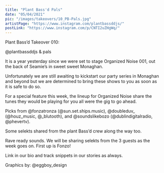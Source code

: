 ```yaml
---
title: "Plant Bass'd Pals"
date: "05/04/2021"
pic: "/images/takeovers/10_PB-Pals.jpg"
artistPage: "https://www.instagram.com/plantbassddjs/"
postLink: "https://www.instagram.com/p/CNTI2uZHgWq/"
---
```


Plant Bass’d Takeover 010:

@plantbassddjs & pals

It is a year yesterday since we were set to stage Organized Noise 001, out the back of Seamie’s in sweet sweet Monaghan.

Unfortunately we are still awaiting to kickstart our party series in Monaghan and beyond but we are determined to bring these shows to you as soon as it is safe to do so.

For a special feature this week, the lineup for Organized Noise share the tunes they would be playing for you all were the gig to go ahead.

Picks from @fonzatronza (@sun.set.ships.music), @doubleduv\_ (@houz_music, @\_blutooth), and @soundslikebozo (@dublindigitalradio, @phevertv).

Some selekts shared from the plant Bass’d crew along the way too.

Rave ready sounds. We will be sharing selekts from the 3 guests as the week goes on.
First up is Fonzo!

Link in our bio and track snippets in our stories as always.

Graphics by: @eggboy_design
